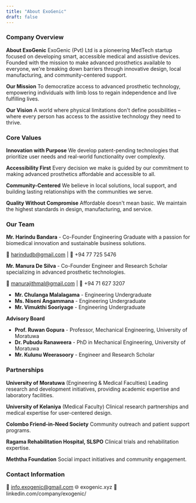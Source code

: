 ```yaml
---
title: "About ExoGenic"
draft: false
---
```



### Company Overview
**About ExoGenic**
ExoGenic (Pvt) Ltd is a pioneering MedTech startup focused on developing smart, accessible medical and assistive devices. Founded with the mission to make advanced prosthetics available to everyone, we're breaking down barriers through innovative design, local manufacturing, and community-centered support.

**Our Mission**
To democratize access to advanced prosthetic technology, empowering individuals with limb loss to regain independence and live fulfilling lives.

**Our Vision**
A world where physical limitations don't define possibilities – where every person has access to the assistive technology they need to thrive.

### Core Values
**Innovation with Purpose**
We develop patent-pending technologies that prioritize user needs and real-world functionality over complexity.

**Accessibility First**
Every decision we make is guided by our commitment to making advanced prosthetics affordable and accessible to all.

**Community-Centered**
We believe in local solutions, local support, and building lasting relationships with the communities we serve.

**Quality Without Compromise**
Affordable doesn't mean basic. We maintain the highest standards in design, manufacturing, and service.

### Our Team
**Mr. Harindu Bandara** - Co-Founder
Engineering Graduate with a passion for biomedical innovation and sustainable business solutions.

📧 harindudb@gmail.com | 📱 +94 77 725 5476

**Mr. Manura De Silva** - Co-Founder
Engineer and Research Scholar specializing in advanced prosthetic technologies.

📧 manurajithmal@gmail.com | 📱 +94 71 627 3207

- **Mr. Chulanga Malalagama** - Engineering Undergraduate
- **Ms. Niseni Angammana** - Engineering Undergraduate  
- **Mr. Vimukthi Sooriyage** - Engineering Undergraduate

**Advisory Board**
- **Prof. Ruwan Gopura** - Professor, Mechanical Engineering, University of Moratuwa
- **Dr. Pubudu Ranaweera** - PhD in Mechanical Engineering, University of Moratuwa
- **Mr. Kulunu Weerasoory** - Engineer and Research Scholar

### Partnerships

**University of Moratuwa** (Engineering & Medical Faculties)
Leading research and development initiatives, providing academic expertise and laboratory facilities.

**University of Kelaniya** (Medical Faculty)
Clinical research partnerships and medical expertise for user-centered design.

**Colombo Friend-in-Need Society**
Community outreach and patient support programs.

**Ragama Rehabilitation Hospital, SLSPO**
Clinical trials and rehabilitation expertise.

**Meththa Foundation**
Social impact initiatives and community engagement.

### Contact Information

📧 info.exogenic@gmail.com
🌐 exogenic.xyz
💼 linkedin.com/company/exogenic/
